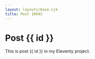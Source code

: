 ```yaml
---
layout: layouts/base.njk
title: Post 10943
---
```


# Post {{ id }}

This is post {{ id }} in my Eleventy project.
